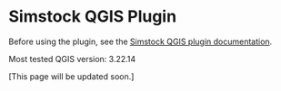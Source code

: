 # Simstock QGIS Plugin

Before using the plugin, see the [Simstock QGIS plugin documentation](https://simstock.readthedocs.io/en/latest/simstockqgis.html).

Most tested QGIS version: 3.22.14

[This page will be updated soon.]
